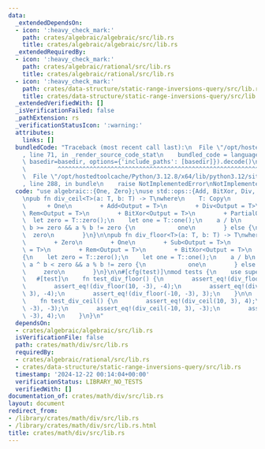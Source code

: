 ```yaml
---
data:
  _extendedDependsOn:
  - icon: ':heavy_check_mark:'
    path: crates/algebraic/algebraic/src/lib.rs
    title: crates/algebraic/algebraic/src/lib.rs
  _extendedRequiredBy:
  - icon: ':heavy_check_mark:'
    path: crates/algebraic/rational/src/lib.rs
    title: crates/algebraic/rational/src/lib.rs
  - icon: ':heavy_check_mark:'
    path: crates/data-structure/static-range-inversions-query/src/lib.rs
    title: crates/data-structure/static-range-inversions-query/src/lib.rs
  _extendedVerifiedWith: []
  _isVerificationFailed: false
  _pathExtension: rs
  _verificationStatusIcon: ':warning:'
  attributes:
    links: []
  bundledCode: "Traceback (most recent call last):\n  File \"/opt/hostedtoolcache/Python/3.12.8/x64/lib/python3.12/site-packages/onlinejudge_verify/documentation/build.py\"\
    , line 71, in _render_source_code_stat\n    bundled_code = language.bundle(stat.path,\
    \ basedir=basedir, options={'include_paths': [basedir]}).decode()\n          \
    \         ^^^^^^^^^^^^^^^^^^^^^^^^^^^^^^^^^^^^^^^^^^^^^^^^^^^^^^^^^^^^^^^^^^^^^^^^^^^^^^^^^\n\
    \  File \"/opt/hostedtoolcache/Python/3.12.8/x64/lib/python3.12/site-packages/onlinejudge_verify/languages/rust.py\"\
    , line 288, in bundle\n    raise NotImplementedError\nNotImplementedError\n"
  code: "use algebraic::{One, Zero};\nuse std::ops::{Add, BitXor, Div, Rem, Sub};\n\
    \npub fn div_ceil<T>(a: T, b: T) -> T\nwhere\n    T: Copy\n        + Zero\n  \
    \      + One\n        + Add<Output = T>\n        + Div<Output = T>\n        +\
    \ Rem<Output = T>\n        + BitXor<Output = T>\n        + PartialOrd,\n{\n  \
    \  let zero = T::zero();\n    let one = T::one();\n    a / b\n        + if a ^\
    \ b >= zero && a % b != zero {\n            one\n        } else {\n          \
    \  zero\n        }\n}\n\npub fn div_floor<T>(a: T, b: T) -> T\nwhere\n    T: Copy\n\
    \        + Zero\n        + One\n        + Sub<Output = T>\n        + Div<Output\
    \ = T>\n        + Rem<Output = T>\n        + BitXor<Output = T>\n        + PartialOrd,\n\
    {\n    let zero = T::zero();\n    let one = T::one();\n    a / b\n        - if\
    \ a ^ b < zero && a % b != zero {\n            one\n        } else {\n       \
    \     zero\n        }\n}\n\n#[cfg(test)]\nmod tests {\n    use super::*;\n\n \
    \   #[test]\n    fn test_div_floor() {\n        assert_eq!(div_floor(10, 3), 3);\n\
    \        assert_eq!(div_floor(10, -3), -4);\n        assert_eq!(div_floor(-10,\
    \ 3), -4);\n        assert_eq!(div_floor(-10, -3), 3);\n    }\n\n    #[test]\n\
    \    fn test_div_ceil() {\n        assert_eq!(div_ceil(10, 3), 4);\n        assert_eq!(div_ceil(10,\
    \ -3), -3);\n        assert_eq!(div_ceil(-10, 3), -3);\n        assert_eq!(div_ceil(-10,\
    \ -3), 4);\n    }\n}\n"
  dependsOn:
  - crates/algebraic/algebraic/src/lib.rs
  isVerificationFile: false
  path: crates/math/div/src/lib.rs
  requiredBy:
  - crates/algebraic/rational/src/lib.rs
  - crates/data-structure/static-range-inversions-query/src/lib.rs
  timestamp: '2024-12-22 00:14:04+00:00'
  verificationStatus: LIBRARY_NO_TESTS
  verifiedWith: []
documentation_of: crates/math/div/src/lib.rs
layout: document
redirect_from:
- /library/crates/math/div/src/lib.rs
- /library/crates/math/div/src/lib.rs.html
title: crates/math/div/src/lib.rs
---
```

